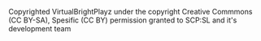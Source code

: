 Copyrighted VirtualBrightPlayz under the copyright Creative Commmons (CC BY-SA), Spesific (CC BY) permission granted to SCP:SL and it's development team